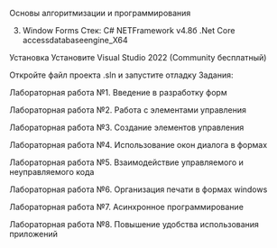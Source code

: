 Основы алгоритмизации и программирования

3. Window Forms
Стек:
C# NETFramework v4.8б
.Net Core
accessdatabaseengine_X64

Установка
Установите Visual Studio 2022 (Community бесплатный)

Откройте файл проекта .sln и запустите отладку
Задания:

Лабораторная работа №1. Введение в разработку форм

Лабораторная работа №2. Работа с элементами управления

Лабораторная работа №3. Создание элементов управления

Лабораторная работа №4. Использование окон диалога в формах

Лабораторная работа №5. Взаимодействие управляемого и неуправляемого кода

Лабораторная работа №6. Организация печати в формах windows

Лабораторная работа №7. Асинхронное программирование

Лабораторная работа №8. Повышение удобства использования приложений
